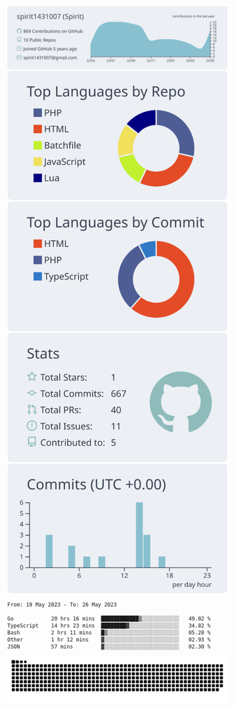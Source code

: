 [![](https://raw.githubusercontent.com/spirit1431007/spirit1431007/master/profile-summary-card-output/nord_bright/0-profile-details.svg)](https://git.io/spiritx)
[![](https://raw.githubusercontent.com/spirit1431007/spirit1431007/master/profile-summary-card-output/nord_bright/1-repos-per-language.svg)](https://git.io/spiritx) [![](https://raw.githubusercontent.com/spirit1431007/spirit1431007/master/profile-summary-card-output/nord_bright/2-most-commit-language.svg)](https://git.io/spiritx)
[![](https://raw.githubusercontent.com/spirit1431007/spirit1431007/master/profile-summary-card-output/nord_bright/3-stats.svg)](https://git.io/spiritx) [![](https://raw.githubusercontent.com/spirit1431007/spirit1431007/master/profile-summary-card-output/nord_bright/4-productive-time.svg)](https://git.io/spiritx)

<!--START_SECTION:waka-->

```text
From: 19 May 2023 - To: 26 May 2023

Go            20 hrs 16 mins  ████████████▒░░░░░░░░░░░░   49.02 %
TypeScript    14 hrs 23 mins  ████████▓░░░░░░░░░░░░░░░░   34.82 %
Bash          2 hrs 11 mins   █▒░░░░░░░░░░░░░░░░░░░░░░░   05.28 %
Other         1 hr 12 mins    ▓░░░░░░░░░░░░░░░░░░░░░░░░   02.93 %
JSON          57 mins         ▓░░░░░░░░░░░░░░░░░░░░░░░░   02.30 %
```

<!--END_SECTION:waka-->

![contribution](https://github.com/spirit1431007/spirit1431007/blob/output/github-contribution-grid-snake.svg)
